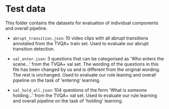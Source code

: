 # Test data

This folder contains the datasets for evaluation of individual components and
overall pipeline.

* `abrupt_transition.json`: 10 video clips with all abrupt transitions annotated
  from the TVQA+ train set. Used to evaluate our abrupt transition detection.

* `val_enter.json`: 3 questions that can be categorised as 'Who enters the
  scene...' from the TVQA+ val set. The wording of the questions in this file
  has been changed by us and is different from the original wording. The rest is
  unchanged. Used to evaluate our rule leaning and overall pipeline on the task
  of 'entering' learning.

* `val_hold_all.json`: 104 questions of the form 'What is *someone* holding...'
  from the TVQA+ val set. Used to evaluate our rule learning and overall
  pipeline on the task of 'holding' learning.
